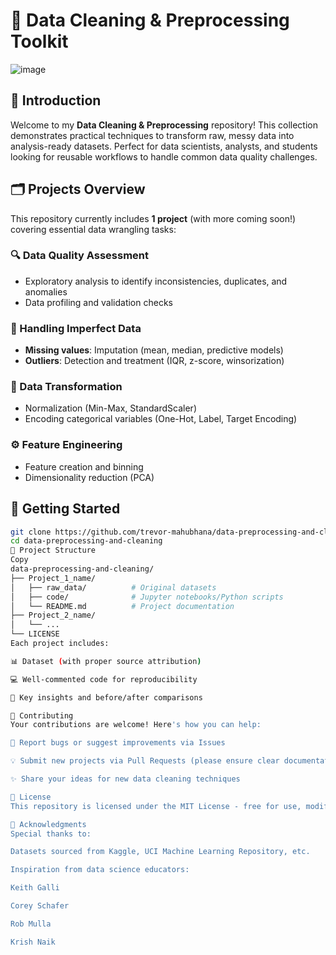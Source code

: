 # 🧹 Data Cleaning & Preprocessing Toolkit
![image](https://github.com/user-attachments/assets/0ed05f71-1d98-4e7d-90d3-23dc45dae9b0)


## 📌 Introduction
Welcome to my **Data Cleaning & Preprocessing** repository! This collection demonstrates practical techniques to transform raw, messy data into analysis-ready datasets. Perfect for data scientists, analysts, and students looking for reusable workflows to handle common data quality challenges.

## 🗂 Projects Overview
This repository currently includes **1 project** (with more coming soon!) covering essential data wrangling tasks:

### 🔍 Data Quality Assessment
- Exploratory analysis to identify inconsistencies, duplicates, and anomalies
- Data profiling and validation checks

### 🧩 Handling Imperfect Data
- **Missing values**: Imputation (mean, median, predictive models)
- **Outliers**: Detection and treatment (IQR, z-score, winsorization)

### 🔄 Data Transformation
- Normalization (Min-Max, StandardScaler)
- Encoding categorical variables (One-Hot, Label, Target Encoding)

### ⚙️ Feature Engineering
- Feature creation and binning
- Dimensionality reduction (PCA)

## 🚀 Getting Started
```bash
git clone https://github.com/trevor-mahubhana/data-preprocessing-and-cleaning.git
cd data-preprocessing-and-cleaning
📂 Project Structure
Copy
data-preprocessing-and-cleaning/
├── Project_1_name/  
│   ├── raw_data/          # Original datasets
│   ├── code/              # Jupyter notebooks/Python scripts
│   └── README.md          # Project documentation
├── Project_2_name/  
│   └── ...  
└── LICENSE
Each project includes:

📊 Dataset (with proper source attribution)

💻 Well-commented code for reproducibility

📝 Key insights and before/after comparisons

🤝 Contributing
Your contributions are welcome! Here's how you can help:

🐛 Report bugs or suggest improvements via Issues

💡 Submit new projects via Pull Requests (please ensure clear documentation)

✨ Share your ideas for new data cleaning techniques

📜 License
This repository is licensed under the MIT License - free for use, modification, and distribution with attribution.

🙏 Acknowledgments
Special thanks to:

Datasets sourced from Kaggle, UCI Machine Learning Repository, etc.

Inspiration from data science educators:

Keith Galli

Corey Schafer

Rob Mulla

Krish Naik
